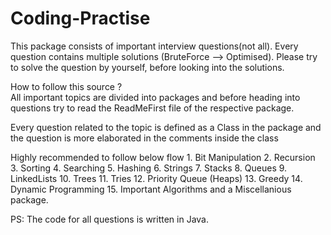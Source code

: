 # Coding-Practise
This package consists of important interview questions(not all). Every question contains multiple solutions (BruteForce   -->  Optimised). Please try to solve the question by yourself, before looking into the solutions.

How to follow this source ?           
   All important topics are divided into packages and before heading into questions try to read the ReadMeFirst file of the respective package. 
   
   Every question related to the topic is defined as a Class in the package and the question is more elaborated in the comments inside the class
   
   Highly recommended to follow below flow
      1. Bit Manipulation
      2. Recursion
      3. Sorting
      4. Searching
      5. Hashing
      6. Strings
      7. Stacks
      8. Queues
      9. LinkedLists
      10. Trees
      11. Tries
      12. Priority Queue (Heaps)
      13. Greedy 
      14. Dynamic Programming
      15. Important Algorithms
     and a Miscellanious package.
     
PS: The code for all questions is written in Java.